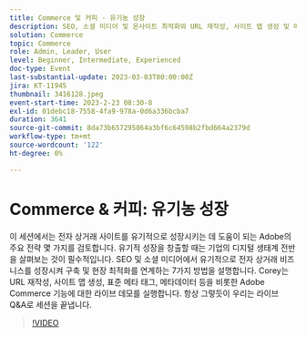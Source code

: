 ```yaml
---
title: Commerce 및 커피 - 유기농 성장
description: SEO, 소셜 미디어 및 온사이트 최적화와 URL 재작성, 사이트 맵 생성 및 메타데이터 관리와 같은 Adobe Commerce 도구를 포함하여 Corey Gelato를 통해 유기적인 전자 상거래 성장을 이끄는 7가지 전략을 살펴보십시오.
solution: Commerce
topic: Commerce
role: Admin, Leader, User
level: Beginner, Intermediate, Experienced
doc-type: Event
last-substantial-update: 2023-03-03T00:00:00Z
jira: KT-11945
thumbnail: 3416128.jpeg
event-start-time: 2023-2-23 08:30-8
exl-id: 01debc18-7558-4fa9-978a-0d6a336bcba7
duration: 3641
source-git-commit: 8da73b657295864a3bf6c64598b2fbd664a2379d
workflow-type: tm+mt
source-wordcount: '122'
ht-degree: 0%

---
```


# Commerce &amp; 커피: 유기농 성장

이 세션에서는 전자 상거래 사이트를 유기적으로 성장시키는 데 도움이 되는 Adobe의 주요 전략 몇 가지를 검토합니다. 유기적 성장을 창출할 때는 기업의 디지털 생태계 전반을 살펴보는 것이 필수적입니다. SEO 및 소셜 미디어에서 유기적으로 전자 상거래 비즈니스를 성장시켜 구축 및 현장 최적화를 연계하는 7가지 방법을 설명합니다. Corey는 URL 재작성, 사이트 맵 생성, 표준 메타 태그, 메타데이터 등을 비롯한 Adobe Commerce 기능에 대한 라이브 데모를 실행합니다. 항상 그렇듯이 우리는 라이브 Q&amp;A로 세션을 끝냅니다.

>[!VIDEO](https://video.tv.adobe.com/v/3416128/?quality=12&learn=on)
